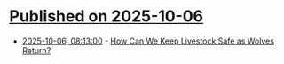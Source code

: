 # [Published on 2025-10-06](index.md)

* [2025-10-06, 08:13:00](https://soylentnews.org/article.pl?sid=25/10/05/0111221&from=rss) - [How Can We Keep Livestock Safe as Wolves Return?](https://soylentnews.org/article.pl?sid=25/10/05/0111221&from=rss)

